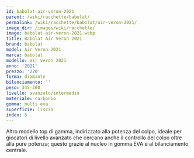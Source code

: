 ```yaml
---
id: babolat-air-veron-2021
parent: /wiki/racchette/babolat/
permalink: /wiki/racchette/babolat/air-veron-2021/
image_dir: /images/wiki/racchette/
image: babolat-air-veron-2021.webp
title: Babolat Air Veron 2021
brand: babolat
model: Air Veron 2021
marca: babolat
modello: air veron 2021
anno: '2021'
prezzo: '220'
forma: diamante
bilanciamento: ''
peso: 345-360
livello: avanzato/intermedio
materiale: carbonio
gomma: multi eva
superficie: liscia
index: 5
---
```

Altro modello top di gamma, indirizzato alla potenza del colpo, ideale per giocatori di livello avanzato che cercano anche il controllo del colpo oltre alla pure potenza; questo grazie al nucleo in gomma EVA e al bilanciamento centrale.